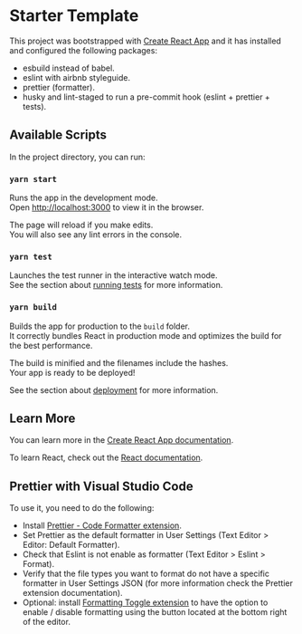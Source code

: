 # Starter Template

This project was bootstrapped with [Create React App](https://github.com/facebook/create-react-app) and it has installed and configured the following packages:

- esbuild instead of babel.
- eslint with airbnb styleguide.
- prettier (formatter).
- husky and lint-staged to run a pre-commit hook (eslint + prettier + tests).

## Available Scripts

In the project directory, you can run:

### `yarn start`

Runs the app in the development mode.\
Open [http://localhost:3000](http://localhost:3000) to view it in the browser.

The page will reload if you make edits.\
You will also see any lint errors in the console.

### `yarn test`

Launches the test runner in the interactive watch mode.\
See the section about [running tests](https://facebook.github.io/create-react-app/docs/running-tests) for more information.

### `yarn build`

Builds the app for production to the `build` folder.\
It correctly bundles React in production mode and optimizes the build for the best performance.

The build is minified and the filenames include the hashes.\
Your app is ready to be deployed!

See the section about [deployment](https://facebook.github.io/create-react-app/docs/deployment) for more information.

## Learn More

You can learn more in the [Create React App documentation](https://facebook.github.io/create-react-app/docs/getting-started).

To learn React, check out the [React documentation](https://reactjs.org/).

## Prettier with Visual Studio Code

To use it, you need to do the following:

- Install [Prettier - Code Formatter extension](https://marketplace.visualstudio.com/items?itemName=esbenp.prettier-vscode).
- Set Prettier as the default formatter in User Settings (Text Editor > Editor: Default Formatter).
- Check that Eslint is not enable as formatter (Text Editor > Eslint > Format).
- Verify that the file types you want to format do not have a specific formatter in User Settings JSON (for more information check the Prettier extension documentation).
- Optional: install [Formatting Toggle extension](https://marketplace.visualstudio.com/items?itemName=tombonnike.vscode-status-bar-format-toggle) to have the option to enable / disable formatting using the button located at the bottom right of the editor.
